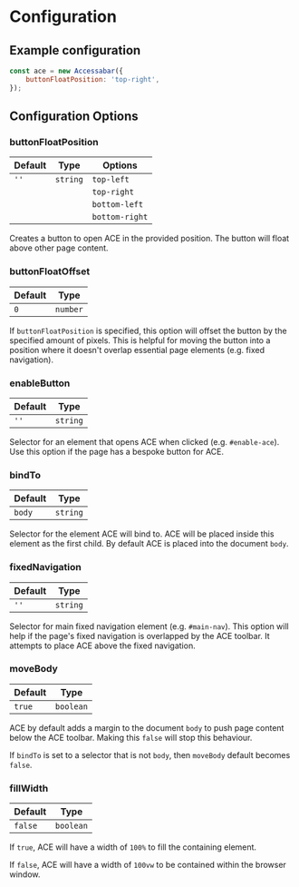 # Configuration
## Example configuration
```javascript
const ace = new Accessabar({
    buttonFloatPosition: 'top-right',
});
```

## Configuration Options
### buttonFloatPosition
| Default | Type | Options
| --- | --- | ---
| `''` | `string` | `top-left` 
|        |          | `top-right` 
|        |          | `bottom-left` 
|        |          | `bottom-right`  

Creates a button to open ACE in the provided position. The button will float above other page content.

### buttonFloatOffset
| Default | Type
| --- | ---
| `0` | `number`

If `buttonFloatPosition` is specified, this option will offset the button by the specified amount of pixels.
This is helpful for moving the button into a position where it doesn't overlap essential page elements (e.g. fixed navigation).

### enableButton
| Default | Type
| --- | ---
| `''` | `string`

Selector for an element that opens ACE when clicked (e.g. `#enable-ace`). Use this option if the page has a bespoke button for ACE.

### bindTo
| Default | Type
| --- | ---
| `body` | `string`

Selector for the element ACE will bind to. ACE will be placed inside this element as the first child. By default ACE is placed into the document `body`.

### fixedNavigation
| Default | Type
| --- | ---
| `''` | `string`

Selector for main fixed navigation element (e.g. `#main-nav`). This option will help if the page's fixed navigation is overlapped by the ACE toolbar. It attempts to place ACE above the fixed navigation.

### moveBody
| Default | Type
| --- | ---
| `true` | `boolean`

ACE by default adds a margin to the document `body` to push page content below the ACE toolbar. Making this `false` will stop this behaviour.

If `bindTo` is set to a selector that is not `body`, then `moveBody` default becomes `false`.

### fillWidth
| Default | Type
| --- | ---
| `false` | `boolean`

If `true`, ACE will have a width of `100%` to fill the containing element.

If `false`, ACE will have a width of `100vw` to be contained within the browser window.
